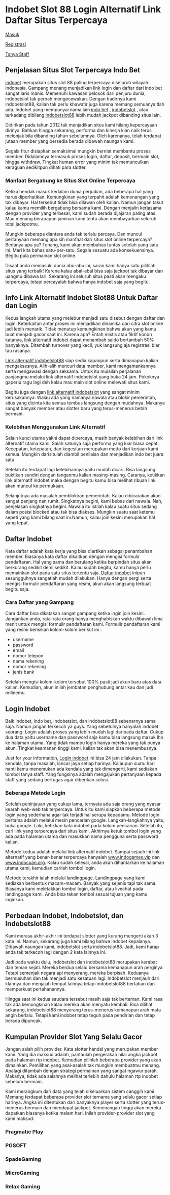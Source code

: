 # Indobet Slot 88 Login Alternatif Link Daftar Situs Terpercaya

[Masuk](https://rebrand.ly/link-alternatif-indobet-login)

[Registrasi](https://rebrand.ly/link-alternatif-indobet-daftar)

[Tanya Staff](https://secure.livechatinc.com/licence/7273851/v2/open_chat.cgi?groups=0)

## Penjelasan Situs Slot Terpercaya Indo Bet
[indobet](https://atom.io/packages/indobet) merupakan situs slot 88 paling terpercaya diseluruh wilayah Indonesia. Gampang menang menjadikan link login dan daftar dari indo bet sangat laris manis. Memenuhi kawasan pelosok dari penjuru dunia, indobetslot tak pernah mengecewakan. Dengan hadirnya kami indobetslot88, kalian tak perlu khawatir juga karena memang semuanya tlah ada. Indobet yang mempunyai nama lain [indo bet](https://atom.io/packages/indobet) , [indobetslot](https://atom.io/packages/indobet) , atau terkadang dibilang [indobetslot88](https://atom.io/packages/indobet) lebih mudah jackpot dibanding situs lain.

Didirikan pada tahun 2012 tak menjadikan situs kami hilang kepercayaan dirinya. Bahkan hingga sekarang, performa dan kinerja kian naik terus melonjak bila dibanding tahun sebelumnya. Oleh karenanya, telah terdapat jutaan member yang bersedia berada dibawah naungan kami.

Segala fitur disiapkan semaksimal mungkin berniat membantu proses member. Didalamnya termasuk proses login, daftar, deposit, bermain slot, hingga withdraw. Tingkat human error yang minim tak memunculkan keraguan sedikitpun dihati para slotter.

### Manfaat Bergabung ke Situs Slot Online Terpercaya
Ketika hendak masuk kedalam dunia perjudian, ada beberapa hal yang harus diperhatikan. Kemungkinan yang terpahit adalah kemenangan yang tak dibayar. Hal tersebut tidak bisa dilawan oleh kalian. Namun jangan takut kalau kamu memilih bergabung bersama kami. Dengan menjalin kerjasama dengan provider yang terbesar, kami sudah berada dijajaran paling atas. Mau menang berapapun jaminan kami tentu akan membayarkan seluruh total jackpotmu.

Mungkin beberapa diantara anda tak terlalu percaya. Dan muncul pertanyaan memang apa sih manfaat dari situs slot online terpercaya? Bedanya apa ya? Tenang, kami akan membahas tuntas setelah yang satu ini. Mari kita bahas satu-per-satu. Segala sesuatu ada konsekuensinya. Begitu pula permainan slot online.

Disaat anda memasuki dunia abu-abu ini, saran kami hanya satu pilihlah situs yang terbaik! Karena kalau abal-abal bisa saja jackpot tak dibayar dan uangmu dibawa lari. Sekarang ini seluruh situs pasti akan mengaku terpercaya, tetapi percayalah bahwa hanya indobet saja yang begitu.

## Info Link Alternatif Indobet Slot88 Untuk Daftar dan Login
Kedua langkah utama yang melebur menjadi satu disebut dengan daftar dan login. Keterkaitan antar proses ini menjadikan dinamika dari citra slot online jadi lebih menarik. Tidak menutup kemungkinan bahwa akun yang kamu buat menjadi gacor saat ini. Karena apa? Entah mistis atau fiktif konon katanya, [link alternatif indobet](https://atom.io/packages/indobet) dapat menambah saldo bertambah 50% banyaknya. Ditambah turnover yang kecil, yuk langsung aja registrasi biar tau rasanya.

[Link alternatif indobetslot88](https://atom.io/packages/indobet) siap sedia kapanpun serta dimanapun kalian mengaksesnya. Alih-alih mencuri data member, kami mengamankannya serta mengawasi dengan seksama. Untuk itu mulailah perjalanan panjangmu melalui link alternatif indobetslot yang buka 24 jam. Pokoknya gaperlu ragu lagi deh kalau mau main slot online melewati situs kami.

Begitu juga dengan [link alternatif indobetslot](https://atom.io/packages/indobet) yang sangat minim kerusakannya. Walau ada yang namanya nawala atau blokir pemerintah, situs yang dicinta kita semua tembus langsung dengan mudahnya. Makanya sangat banyak member atau slotter baru yang terus-menerus betah bermain.

### Kelebihan Menggunakan Link Alternatif
Selain kunci utama yakni dapat dipercaya, masih banyak kelebihan dari link alternatif utama kami. Salah satunya saja performa yang luar biasa cepat. Kecepatan, ketepatan, dan kegesitan merupakan motto dari kerjaan kami semua. Mungkin darisitulah diambil penilaian dan menjadikan indo bet juara satu.

Setelah itu terdapat lagi kelebihannya yaitu mudah dicari. Bisa langsung buktikan sendiri dengan tanganmu kalian masing-masing. Caranya, ketikkan link alternatif indobet maka dengan begitu kamu bisa melihat ribuan link akan muncul ke permukaan.

Selanjutnya ada masalah pemblokiran pemerintah. Kalau dibicarakan akan sangat panjang nan rumit. Singkatnya begini, kami bebas dari nawala. Nah, penjelasan singkatnya begini. Nawala itu istilah kalau suatu situs sedang dalam posisi blocked atau tak bisa diakses. Mungkin suatu saat ketemu sepeti yang kami bilang saat ini.Namun, kalau join kesini merupakan hal yang tepat.

## Daftar Indobet
Kata daftar adalah kata kerja yang bisa diartikan sebagai penambahan member. Biasanya kata daftar dikaitkan dengan mengisi formulir pendaftaran. Hal yang sama dan berulang ketika berpindah situs akan berkurang sedikit demi sedikit. Kalau sudah begitu, kamu hanya perlu memainkan slot pada satu situs tertentu saja. [Daftar indobet](https://atom.io/packages/indobet) inipun sesungguhnya sangatlah mudah dilakukan. Hanya dengan pergi serta mengisi formulir pendaftaran yang resmi, akun akan langsung terbuat begitu saja.

### Cara Daftar yang Gampang
Cara daftar bisa dikatakan sangat gampang ketika ingin join kesini. Jangankan anda, rata-rata orang hanya menghabiskan waktu dibawah lima menit untuk mengisi formulir pendaftaran kami. Formulir pendaftaran kami yang resmi berisikan kolom-kolom berikut ini :
- username
- password
- email
- nomor telepon
- nama rekening
- nomor rekening
- jenis bank

Setelah mengisi kolom-kolom tersebut 100% pasti jadi akun baru atas data kalian. Kemudian, akun inilah jembatan penghubung antar kau dan judi onlinemu.

## Login Indobet
Baik indobet, indo bet, indobetslot, dan indobetslot88 sebenarnya sama saja. Namun jangan terkecoh ya guys. Yang sebetulnya hanyalah indobet seorang. Login adalah proses yang lebih mudah lagi daripada daftar. Cukup dua data yaitu username dan password saja kamu bisa langsung masuk lho ke halaman utama. Yang tidak mampu login hanya mereka yang tak punya akun. Tingkat keamanan tinggi kami, kalian tak akan bisa menembusnya.

Just for your information, [Login indobet](https://atom.io/packages/indobet) ini bisa 24 jam dilakukan. Tanpa kendala, tanpa masalah, lancar jaya setiap harinya. Kalaupun suatu hari nanti kamu menemukan ada kendala yang tak dimengerti, kami sediakan tombol tanya staff. Yang fungsinya adalah mengajukan pertanyaan kepada staff yang sedang bertugas agar diberikan solusi.

### Beberapa Metode Login
Setelah peninjauan yang cukup lama, ternyata ada saja orang yang nyasar kearah web-web tak terpercaya. Untuk itu kami siapkan beberapa metode login yang sederhana agar tak terjadi hal serupa kepadamu. Metode login pertama adalah melalui mesin pencarian google. Langkah-langkahnya yaitu, buka google. Lalu, ketikkan kata indobet pada kolom pencarian. Setelah itu, cari link yang terpercaya dari situs kami. Akhirnya ketuk tombol login yang ada pada halaman utama dan masukkan nama pengguna serta password kalian.

Metode kedua adalah melalui link alternatif indobet. Sampai sejauh ini link alternatif yang benar-benar terpercaya hanyalah www.indogames.vip dan www.indocuan.org. Kalau sudah selesai, anda akan dihantarkan ke halaman utama kami, kemudian carilah tombol login.

Metode terakhir ialah melalui landingpage. Landingpage yang kami sediakan berbentuk macam-macam. Banyak yang sejenis tapi tak sama. Biasanya kami meletakkan tombol login, daftar, atau livechat pada landingpage kami. Anda bisa tekan tombol sesuai tujuan yang kamu inginkan.

## Perbedaan Indobet, Indobetslot, dan Indobetslot88
Kami merasa akhir-akhir ini terdapat slotter yang kurang mengerti akan 3 kata ini. Namun, sekarang juga kami bilang bahwa indobet kepalanya. Dibawah naungan kami, indobetslot serta indobetslot88. Jadi, kami harap anda tak terkecoh lagi dengan 2 kata lainnya ini.

Jadi pada waktu dulu, indobetslot dan indobetslot88 merupakan kerabat dan teman sejati. Mereka berdua selalu bersama kemanapun arah perginya. Tetapi semenjak negara api menyerang, mereka berpisah. Keduanya bermusuhan dan tak menjadi satu kesatuan lagi. Indobetslot menjauh dari klannya dan menjajah tempat lainnya tetapi indobetslot88 bertahan dan memperkuat pertahanannya.

Hingga saat ini kedua saudara tersebut masih saja tak berteman. Kami rasa tak ada kemungkinan kalau mereka akan menyatu kembali. Bisa dilihat sekarang, indobetslot88 menyerang terus-menerus kemanapun arah mata angin berlalu. Tetapi kami indobet tetap teguh pada pendirian dan tetap berada dipuncak.

## Kumpulan Provider Slot Yang Selalu Gacor
Jangan salah pilih provider. Kata slotter handal yang merupakan member kami. Yang dia maksud adalah, pantaulah pergerakan nilai angka jackpot pada halaman rtp indobet. Kemudian pilihlah beberapa provider yang akan dimainkan. Pemilihan yang asal-asalah tak mungkin membuatmu menang. Apalagi ditambah dengan strategi permainan yang sangat ngawur parah. Makanya, tidak ada salahnya melihat terlebih dahulu halaman rtp indobet sebelum bermain.

Kami merangkum dari data yang telah dikeluarkan sistem canggih kami. Memang terdapat beberapa provider slot ternama yang selalu gacor setiap harinya. Angka ini ditentukan dari banyaknya player serta slotter yang terus-menerus bermain dan mendapat jackpot. Kemenangan tinggi akan mereka dapatkan biasanya ketika malam hari. Inilah provider-provider slot yang kami maksud:

### Pragmatic Play
### PGSOFT
### SpadeGaming
### MicroGaming
### Relax Gaming
